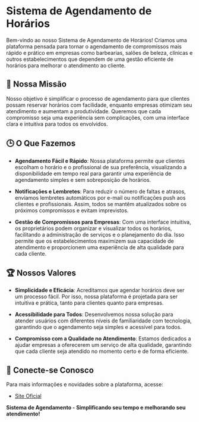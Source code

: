 # Sistema de Agendamento de Horários

Bem-vindo ao nosso Sistema de Agendamento de Horários! Criamos uma plataforma pensada para tornar o agendamento de compromissos mais rápido e prático em empresas como barbearias, salões de beleza, clínicas e outros estabelecimentos que dependem de uma gestão eficiente de horários para melhorar o atendimento ao cliente.

## 🌟 Nossa Missão
Nosso objetivo é simplificar o processo de agendamento para que clientes possam reservar horários com facilidade, enquanto empresas otimizam seu atendimento e aumentam a produtividade. Queremos que cada compromisso seja uma experiência sem complicações, com uma interface clara e intuitiva para todos os envolvidos.

## 🕒 O Que Fazemos
- **Agendamento Fácil e Rápido**: Nossa plataforma permite que clientes escolham o horário e o profissional de sua preferência, visualizando a disponibilidade em tempo real para garantir uma experiência de agendamento simples e sem sobreposição de horários.

- **Notificações e Lembretes**: Para reduzir o número de faltas e atrasos, enviamos lembretes automáticos por e-mail ou notificações push aos clientes e profissionais. Assim, todos se mantêm atualizados sobre os próximos compromissos e evitam imprevistos.

- **Gestão de Compromissos para Empresas**: Com uma interface intuitiva, os proprietários podem organizar e visualizar todos os horários, facilitando a administração de serviços e o planejamento do dia. Isso permite que os estabelecimentos maximizem sua capacidade de atendimento e proporcionem uma experiência de alta qualidade para cada cliente.

## 🏆 Nossos Valores
- **Simplicidade e Eficácia**: Acreditamos que agendar horários deve ser um processo fácil. Por isso, nossa plataforma é projetada para ser intuitiva e prática, tanto para clientes quanto para empresas.

- **Acessibilidade para Todos**: Desenvolvemos nossa solução para atender usuários com diferentes níveis de familiaridade com tecnologia, garantindo que o agendamento seja simples e acessível para todos.

- **Compromisso com a Qualidade no Atendimento**: Estamos dedicados a ajudar empresas a oferecerem um serviço de alta qualidade, garantindo que cada cliente seja atendido no momento certo e de forma eficiente.

## 🔗 Conecte-se Conosco
Para mais informações e novidades sobre a plataforma, acesse:

- [Site Oficial](#)  

**Sistema de Agendamento - Simplificando seu tempo e melhorando seu atendimento!**

